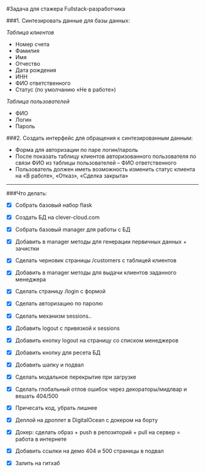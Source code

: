 #Задача для стажера Fullstack-разработчика

###1. Синтезировать данные для базы данных:

_Таблица клиентов_
- Номер счета
- Фамилия
- Имя
- Отчество
- Дата рождения
- ИНН
- ФИО ответственного
- Статус (по умолчанию «Не в работе»)


_Таблица пользователей_
- ФИО
- Логин
- Пароль


###2. Создать интерфейс для обращения к синтезированным данным:
- Форма для авторизации по паре логин/пароль
- После показать таблицу клиентов авторизованного
пользователя по связи ФИО из таблицы пользователей – ФИО
ответственного
- Пользователь должен иметь возможность изменить статус
клиента на «В работе», «Отказ», «Сделка закрыта»

---

###Что делать:

- [x] Собрать базовый набор flask
- [x] Создать БД на clever-cloud.com
- [x] Собрать базовый manager для работы с БД
- [x] Добавить в manager методы для генерации первичных данных + зачистки
- [x] Сделать черновик страницы /customers с таблицей клиентов
- [x] Добавить в manager методы для выдачи клиентов заданного менеджера
- [x] Сделать страницу /login с формой
- [x] Сделать авторизацию по паролю
- [x] Сделать механизм sessions..
- [x] Добавить logout с привязкой к sessions
- [x] Добавить кнопку logout на страницу со списком менеджеров
- [x] Добавить кнопку для ресета БД
- [x] Добавить шапку и подвал
- [x] Сделать модальное перекрытие при загрузке
- [x] Сделать глобальный отлов ошибок через декораторы/мидлвар и вешать 404/500
- [x] Причесать код, убрать лишнее
- [x] Деплой на дроплет в DigitalOcean с докером на борту
- [x] Докер: сделать образ + push в репозиторий + pull на сервер = работа в интернете
- [x] Добавить ссылки на демо 404 и 500 страницы в подвал
- [x] Залить на гитхаб

